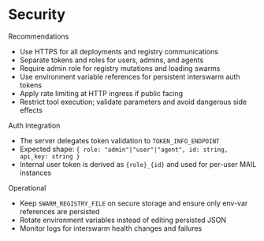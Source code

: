 # Security

Recommendations
- Use HTTPS for all deployments and registry communications
- Separate tokens and roles for users, admins, and agents
- Require admin role for registry mutations and loading swarms
- Use environment variable references for persistent interswarm auth tokens
- Apply rate limiting at HTTP ingress if public facing
- Restrict tool execution; validate parameters and avoid dangerous side effects

Auth integration
- The server delegates token validation to `TOKEN_INFO_ENDPOINT`
- Expected shape: `{ role: "admin"|"user"|"agent", id: string, api_key: string }`
- Internal user token is derived as `{role}_{id}` and used for per-user MAIL instances

Operational
- Keep `SWARM_REGISTRY_FILE` on secure storage and ensure only env-var references are persisted
- Rotate environment variables instead of editing persisted JSON
- Monitor logs for interswarm health changes and failures

